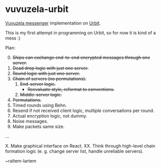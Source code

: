 # vuvuzela-urbit
[Vuvuzela messenger](https://github.com/vuvuzela/vuvuzela) implementation on [Urbit](https://urbit.org/).

This is my first attempt in programming on Urbit, so for now it is kind of a mess :)

Plan:

0. ~~Ships can exchange end-to-end encrypted messages
through one server.~~
1. ~~Dead drop logic with just one server.~~
2. ~~Round logic with just one server.~~
3. ~~Chain of servers (no permutations).~~
    1. ~~End-server logic.~~
        * ~~Reevaluate style, reformat to conventions.~~
    2. ~~Middle-server logic.~~
4. ~~Permutations.~~
5. Timed rounds using Behn.
6. Resend if not received client logic, multiple conversations per round.
7. Actual encryption logic, not dummy.
8. Noise messages.
9. Make packets same size.

...

X. Make graphical interface on React.
XX. Think through high-level chain formation logic (e. g. change server list, handle unreliable servers).

~raltem-lartem
